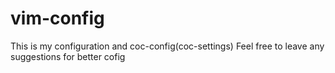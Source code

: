 # vim-config
This is my configuration and coc-config(coc-settings)
Feel free to leave any suggestions for better cofig
